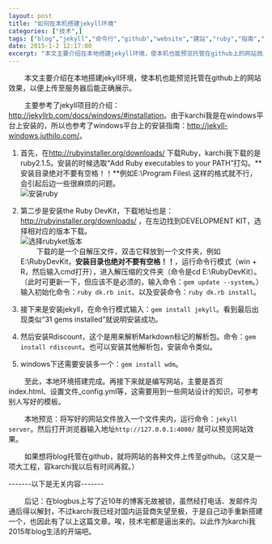 ```yaml
---
layout: post
title: "如何在本机搭建jekyll环境"
categories: ["技术",]
tags: ["blog","jekyll","命令行","github","website","建站","ruby","指南","问题"]
date: 2015-1-2 12:17:00
excerpt: "本文主要介绍在本地搭建jekyll环境，使本机也能预览托管在github上的网站效果，以便上传至服务器后能正确展示。"
---
```

&nbsp;&nbsp;&nbsp;&nbsp;&nbsp;&nbsp;&nbsp;&nbsp;本文主要介绍在本地搭建jekyll环境，使本机也能预览托管在github上的网站效果，以便上传至服务器后能正确展示。

&nbsp;&nbsp;&nbsp;&nbsp;&nbsp;&nbsp;&nbsp;&nbsp;主要参考了jekyll项目的介绍：<http://jekyllrb.com/docs/windows/#installation>。由于karchi我是在windows平台上安装的，所以也参考了windows平台上的安装指南：<http://jekyll-windows.juthilo.com/>。

1. 首先，在<http://rubyinstaller.org/downloads/> 下载Ruby，karchi我下载的是ruby2.1.5。安装的时候选取“Add Ruby executables to your PATH”打勾。**安装目录绝对不要有空格！！**例如E:\Program Files\ 这样的格式就不行，会引起后边一些很麻烦的问题。  
![安装ruby](http://7tsz4l.com1.z0.glb.clouddn.com/安装ruby.jpg-water)  

2. 第二步是安装the Ruby DevKit，下载地址也是：<http://rubyinstaller.org/downloads/> ，在左边找到DEVELOPMENT KIT，选择相对应的版本下载。  
![选择rubyket版本](http://7tsz4l.com1.z0.glb.clouddn.com/选择RubyDevKit版本.jpg-water)  
&nbsp;&nbsp;&nbsp;&nbsp;&nbsp;&nbsp;&nbsp;&nbsp;下载的是一个自解压文件，双击它释放到一个文件夹，例如E:\RubyDevKit，**安装目录也绝对不要有空格！！**，运行命令行模式（win + R，然后输入cmd打开），进入解压缩的文件夹（命令是cd E:\RubyDevKit）。（此时可更新一下，但应该不是必须的，输入命令：`gem update --system`。）输入初始化命令：`ruby dk.rb init`、以及安装命令：`ruby dk.rb install`。

3. 接下来是安装jekyll，在命令行模式输入：`gem install jekyll`。看到最后出现类似“31 gems installed”就说明安装成功。

4. 然后安装Rdiscount，这个是用来解析Markdown标记的解析包。命令：`gem install rdiscount`。也可以安装其他解析包，安装命令类似。

5. windows下还需要安装多一个：`gem install wdm`。

&nbsp;&nbsp;&nbsp;&nbsp;&nbsp;&nbsp;&nbsp;&nbsp;至此，本地环境搭建完成。再接下来就是编写网站，主要是首页index.html、设置文件_config.yml等，这需要用到一些网站设计的知识，可参考别人写好的模板。

&nbsp;&nbsp;&nbsp;&nbsp;&nbsp;&nbsp;&nbsp;&nbsp;本地预览：将写好的网站文件放入一个文件夹内，运行命令：`jekyll server`。然后打开浏览器输入地址`http://127.0.0.1:4000/` 就可以预览网站效果。

&nbsp;&nbsp;&nbsp;&nbsp;&nbsp;&nbsp;&nbsp;&nbsp;如果想将blog托管在github，就将网站的各种文件上传至github。（这又是一项大工程，容karchi我以后有时间再叙。）

-------以下是无关内容-------

&nbsp;&nbsp;&nbsp;&nbsp;&nbsp;&nbsp;&nbsp;&nbsp;后记：在blogbus上写了近10年的博客无故被锁，虽然经打电话、发邮件沟通后得以解封，不过karchi我已经对国内运营商失望至极，于是自己动手重新搭建一个，也因此有了以上这篇文章。唉，技术宅都是逼出来的。以此作为karchi我2015年blog生活的开端吧。